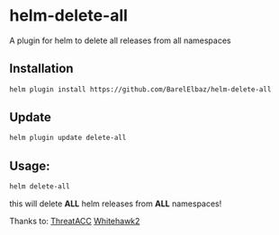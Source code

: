 # helm-delete-all
A plugin for helm to delete all releases from all namespaces

## Installation
```bash
helm plugin install https://github.com/BarelElbaz/helm-delete-all
```
## Update
```bash
helm plugin update delete-all
```

## Usage:
```bash
helm delete-all
```
this will delete **ALL** helm releases from **ALL** namespaces!


Thanks to:
[ThreatACC](https://github.com/ThreatACC)
[Whitehawk2](https://github.com/Whitehawk2)
